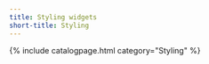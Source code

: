 ```yaml
---
title: Styling widgets
short-title: Styling
---
```

{% include catalogpage.html category="Styling" %}
